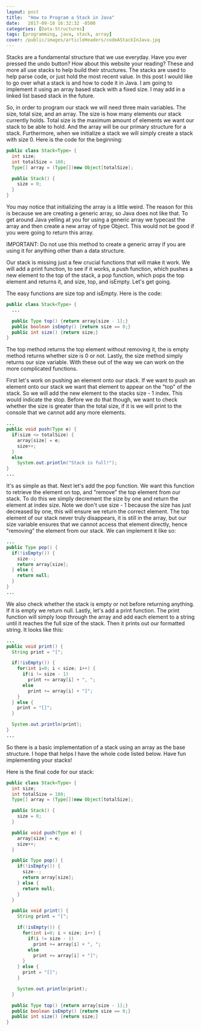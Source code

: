 ```yaml
---
layout: post
title:  "How to Program a Stack in Java"
date:   2017-09-18 16:32:32 -0500
categories: [Data-Structures]
tags: [programming, java, stack, array]
cover: /public/images/articleHeaders/codeAStackInJava.jpg
---
```


Stacks are a fundamental structure that we use everyday. Have you ever pressed the undo button? How about this website your reading? These and more all use stacks to help build their structures. The stacks are used to help parse code, or just hold the most recent value. In this post I would like to go over what a stack is and how to code it in Java. I am going to implement it using an array based stack with a fixed size. I may add in a linked list based stack in the future.

So, in order to program our stack we will need three main variables. The size, total size, and an array. The size is how many elements our stack currently holds. Total size is the maximum amount of elements we want our stack to be able to hold. And the array will be our primary structure for a stack. Furthermore, when we initialize a stack we will simply create a stack with size 0. Here is the code for the beginning:

```java
public class Stack<Type> {
  int size;
  int totalSize = 100;
  Type[] array = (Type[])new Object[totalSize];

  public Stack() {
    size = 0;
  }
}

```

You may notice that initializing the array is a little weird. The reason for this is because we are creating a generic array, so Java does not like that. To get around Java yelling at you for using a generic array we typecast the array and then create a new array of type Object. This would not be good if you were going to return this array.

IMPORTANT: Do not use this method to create a generic array if you are using it for anything other than a data structure.

Our stack is missing just a few crucial functions that will make it work. We will add a print function, to see if it works, a push function, which pushes a new element to the top of the stack, a pop function, which pops the top element and returns it, and size, top, and isEmpty. Let's get going.

The easy functions are size top and isEmpty. Here is the code:

```java
public class Stack<Type> {
  ...

  public Type top() {return array[size - 1];}
  public boolean isEmpty() {return size == 0;}
  public int size() {return size;}
}
```

The top method returns the top element without removing it, the is empty method returns whether size is 0 or not. Lastly, the size method simply returns our size variable. With these out of the way we can work on the more complicated functions.

First let's work on pushing an element onto our stack. If we want to push an element onto our stack we want that element to appear on the "top" of the stack. So we will add the new element to the stacks size - 1 index. This would indicate the stop. Before we do that though, we want to check whether the size is greater than the total size, if it is we will print to the console that we cannot add any more elements.

```java
...
public void push(Type e) {
  if(size <= totalSize) {
    array[size] = e;
    size++;
  }
  else
    System.out.println("Stack is full!");
}
...

```

It's as simple as that. Next let's add the pop function. We want this function to retrieve the element on top, and "remove" the top element from our stack. To do this we simply decrement the size by one and return the element at index size. Note we don't use size - 1 because the size has just decreased by one, this will ensure we return the correct element. The top element of our stack never truly disappears, it is still in the array, but our size variable ensures that we cannot access that element directly, hence "removing" the element from our stack. We can implement it like so:

```java
...
public Type pop() {
  if(!isEmpty()) {
    size--;
    return array[size];
  } else {
    return null;
  }
}
...
```

We also check whether the stack is empty or not before returning anything. If it is empty we return null. Lastly, let's add a print function. The print function will simply loop through the array and add each element to a string until it reaches the full size of the stack. Then it prints out our formatted string. It looks like this:

```java
...
public void print() {
  String print = "[";

  if(!isEmpty()) {
    for(int i=0; i < size; i++) {
      if(i != size - 1)
        print += array[i] + ", ";
      else
        print += array[i] + "]";
    }
  } else {
    print = "[]";
  }

  System.out.println(print);
}
...

```

So there is a basic implementation of a stack using an array as the base structure. I hope that helps I have the whole code listed below. Have fun implementing your stacks!

Here is the final code for our stack:

```java
public class Stack<Type> {
  int size;
  int totalSize = 100;
  Type[] array = (Type[])new Object[totalSize];

  public Stack() {
    size = 0;
  }

  public void push(Type e) {
    array[size] = e;
    size++;
  }

  public Type pop() {
    if(!isEmpty()) {
      size--;
      return array[size];
    } else {
      return null;
    }
  }

  public void print() {
    String print = "[";

    if(!isEmpty()) {
      for(int i=0; i < size; i++) {
        if(i != size - 1)
          print += array[i] + ", ";
        else
          print += array[i] + "]";
      }
    } else {
      print = "[]";
    }

    System.out.println(print);
  }

  public Type top() {return array[size - 1];}
  public boolean isEmpty() {return size == 0;}
  public int size() {return size;}
}
```
